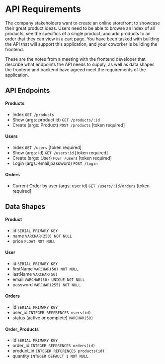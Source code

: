 # API Requirements
The company stakeholders want to create an online storefront to showcase their great product ideas. Users need to be able to browse an index of all products, see the specifics of a single product, and add products to an order that they can view in a cart page. You have been tasked with building the API that will support this application, and your coworker is building the frontend.

These are the notes from a meeting with the frontend developer that describe what endpoints the API needs to supply, as well as data shapes the frontend and backend have agreed meet the requirements of the application. 

## API Endpoints
#### Products
- Index `GET /products`
- Show (args: product id) `GET /products/:id`
- Create (args: Product) `POST /products` [token required]

#### Users
- Index `GET /users` [token required]
- Show (args: id) `GET /users:id` [token required]
- Create (args: User) `POST /users` [token required]
- Login (args: email,password) `POST /login`

#### Orders
- Current Order by user (args: user id) `GET /users/:id/orders` [token required]

## Data Shapes
#### Product
-  id `SERIAL PRIMARY KEY`
- name `VARCHAR(250) NOT NULL`
- price `FLOAT NOT NULL`

#### User
- id `SERIAL PRIMARY KEY`
- firstName `VARCHAR(50) NOT NULL`
- lastName `VARCHAR(50)`
- email `VARCHAR(50) UNIQUE NOT NULL`
- password `VARCHAR(255) NOT NULL`

#### Orders
- id `SERIAL PRIMARY KEY`
- user_id `INTEGER REFERENCES users(id)`
- status (active or complete) `VARCHAR(50)`


#### Order_Products
- id `SERIAL PRIMARY KEY`
- order_id `INTEGER REFERENCES orders(id)`
- product_id `INTEGER REFERENCES products(id)`
- quantity `INTEGER DEFAULT 1 NOT NULL`
